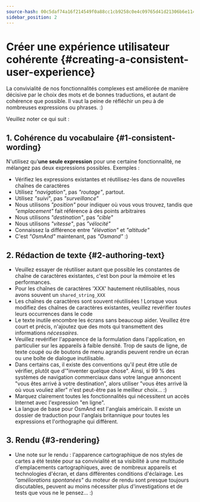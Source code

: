 ```yaml
---
source-hash: 00c5daf74a16f214549f0a88cc1cb9258c0e4c09765d41d21306b6e11418fa8c
sidebar_position: 2
---
```


# Créer une expérience utilisateur cohérente {#creating-a-consistent-user-experience}

La convivialité de nos fonctionnalités complexes est améliorée de manière décisive par le choix des mots et de bonnes traductions, et autant de cohérence que possible. Il vaut la peine de réfléchir un peu à de nombreuses expressions ou phrases. :)

Veuillez noter ce qui suit :

## 1. Cohérence du vocabulaire {#1-consistent-wording}

N'utilisez qu'**une seule expression** pour une certaine fonctionnalité, ne mélangez pas deux expressions possibles. Exemples :

* Vérifiez les expressions existantes et réutilisez-les dans de nouvelles chaînes de caractères
* Utilisez _"navigation"_, pas _"routage"_, partout.
* Utilisez _"suivi"_, pas _"surveillance"_
* Nous utilisons _"position"_ pour indiquer où vous vous trouvez, tandis que _"emplacement"_ fait référence à des points arbitraires
* Nous utilisons _"destination"_, pas _"cible"_
* Nous utilisons _"vitesse"_, pas _"vélocité"_
* Connaissez la différence entre _"élévation"_ et _"altitude"_
* C'est _"OsmAnd"_ maintenant, pas _"Osmand"_  :)

## 2. Rédaction de texte {#2-authoring-text}

* Veuillez essayer de réutiliser autant que possible les constantes de chaîne de caractères existantes, c'est bon pour la mémoire et les performances.
* Pour les chaînes de caractères 'XXX' hautement réutilisables, nous avons souvent un `shared_string_XXX`
* Les chaînes de caractères sont souvent réutilisées ! Lorsque vous modifiez des chaînes de caractères existantes, veuillez revérifier _toutes_ leurs occurrences dans le code
* Le texte inutile encombre les écrans sans beaucoup aider. Veuillez être court et précis, n'ajoutez que des mots qui transmettent des informations _nécessaires_.
* Veuillez revérifier l'apparence de la formulation dans l'application, en particulier sur les appareils à faible densité. Trop de sauts de ligne, de texte coupé ou de boutons de menu agrandis peuvent rendre un écran ou une boîte de dialogue inutilisable.
* Dans certains cas, il existe des conventions qu'il peut être utile de vérifier, plutôt que d'"inventer quelque chose". Ainsi, si 99 % des systèmes de navigation commerciaux dans votre langue annoncent "vous êtes arrivé à votre destination", alors utiliser "vous êtes arrivé là où vous vouliez aller" n'est peut-être pas le meilleur choix... :)
* Marquez clairement toutes les fonctionnalités qui nécessitent un accès Internet avec l'expression "en ligne".
* La langue de base pour OsmAnd est l'anglais américain. Il existe un dossier de traduction pour l'anglais britannique pour toutes les expressions et l'orthographe qui diffèrent.

## 3. Rendu {#3-rendering}

* Une note sur le rendu : l'apparence cartographique de nos styles de cartes a été testée pour sa convivialité et sa visibilité à une multitude d'emplacements cartographiques, avec de nombreux appareils et technologies d'écran, et dans différentes conditions d'éclairage. Les _"améliorations spontanées"_ du moteur de rendu sont presque toujours discutables, peuvent au moins nécessiter plus d'investigations et de tests que vous ne le pensez... :)